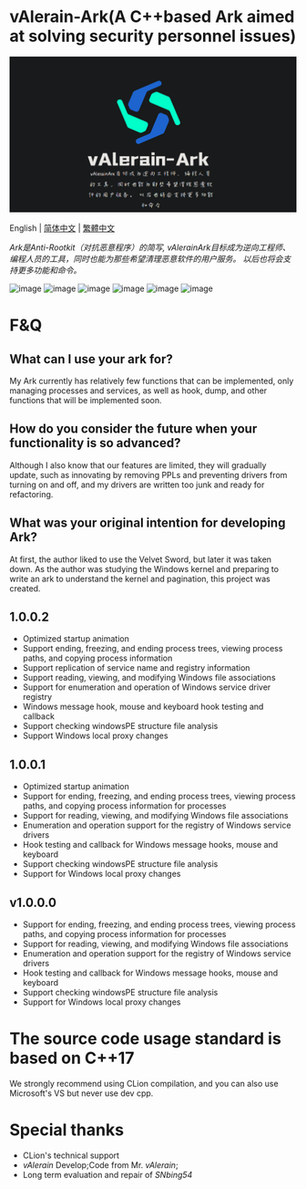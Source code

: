 # vAlerain-Ark(A C++based Ark aimed at solving security personnel issues)

![](https://github.com/WhiteFoxLinux/vAlerain-Ark/blob/main/icon/icon.png)

English | [简体中文](https://github.com/WhiteFoxLinux/vAlerain-Ark/blob/main/README-zh.MD) | [繁體中文](https://github.com/WhiteFoxLinux/vAlerain-Ark/blob/main/README-tw.MD)

_Ark是Anti-Rootkit（对抗恶意程序）的简写, vAlerainArk目标成为逆向工程师、编程人员的工具，同时也能为那些希望清理恶意软件的用户服务。 以后也将会支持更多功能和命令。_

![image](https://img.shields.io/badge/Windows-tool-blue)
![image](https://img.shields.io/badge/Windows-vAlerian-gree)
![image](https://img.shields.io/badge/Windows-Ark-blue)
![image](https://img.shields.io/badge/Windows-Ring3-gree)
![image](https://img.shields.io/badge/Windows-Ring0-gree)
![image](https://img.shields.io/badge/Windows-API-gree)


# F&Q
## What can I use your ark for?
My Ark currently has relatively few functions that can be implemented, only managing processes and services, as well as hook, dump, and other functions that will be implemented soon.
## How do you consider the future when your functionality is so advanced?
Although I also know that our features are limited, they will gradually update, such as innovating by removing PPLs and preventing drivers from turning on and off, and my drivers are written too junk and ready for refactoring.
## What was your original intention for developing Ark?
At first, the author liked to use the Velvet Sword, but later it was taken down. As the author was studying the Windows kernel and preparing to write an ark to understand the kernel and pagination, this project was created.

## 1.0.0.2
* Optimized startup animation
* Support ending, freezing, and ending process trees, viewing process paths, and copying process information
* Support replication of service name and registry information
* Support reading, viewing, and modifying Windows file associations
* Support for enumeration and operation of Windows service driver registry
* Windows message hook, mouse and keyboard hook testing and callback
* Support checking windowsPE structure file analysis
* Support Windows local proxy changes

## 1.0.0.1
* Optimized startup animation
* Support for ending, freezing, and ending process trees, viewing process paths, and copying process information for processes
* Support for reading, viewing, and modifying Windows file associations
* Enumeration and operation support for the registry of Windows service drivers
* Hook testing and callback for Windows message hooks, mouse and keyboard
* Support checking windowsPE structure file analysis
* Support for Windows local proxy changes

## v1.0.0.0

* Support for ending, freezing, and ending process trees, viewing process paths, and copying process information for processes
* Support for reading, viewing, and modifying Windows file associations
* Enumeration and operation support for the registry of Windows service drivers
* Hook testing and callback for Windows message hooks, mouse and keyboard
* Support checking windowsPE structure file analysis
* Support for Windows local proxy changes

# The source code usage standard is based on C++17
We strongly recommend using CLion compilation, and you can also use Microsoft's VS but never use dev cpp.

# **Special thanks**
* CLion's technical support
* _vAlerain_ Develop;Code from Mr. _vAlerain_;
* Long term evaluation and repair of _SNbing54_
  

